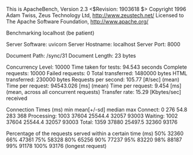 This is ApacheBench, Version 2.3 <$Revision: 1903618 $>
Copyright 1996 Adam Twiss, Zeus Technology Ltd, http://www.zeustech.net/
Licensed to The Apache Software Foundation, http://www.apache.org/

Benchmarking localhost (be patient)


Server Software:        uvicorn
Server Hostname:        localhost
Server Port:            8000

Document Path:          /sync/31
Document Length:        23 bytes

Concurrency Level:      10000
Time taken for tests:   94.543 seconds
Complete requests:      10000
Failed requests:        0
Total transferred:      1480000 bytes
HTML transferred:       230000 bytes
Requests per second:    105.77 [#/sec] (mean)
Time per request:       94543.026 [ms] (mean)
Time per request:       9.454 [ms] (mean, across all concurrent requests)
Transfer rate:          15.29 [Kbytes/sec] received

Connection Times (ms)
              min  mean[+/-sd] median   max
Connect:        0  276  54.8    283     368
Processing:  1003 37604 25544.4  32057   93003
Waiting:     1002 37604 25544.4  32057   93003
Total:       1359 37880 25497.5  32360   93176

Percentage of the requests served within a certain time (ms)
  50%  32360
  66%  47361
  75%  58328
  80%  65256
  90%  77237
  95%  83220
  98%  88187
  99%  91178
 100%  93176 (longest request)

